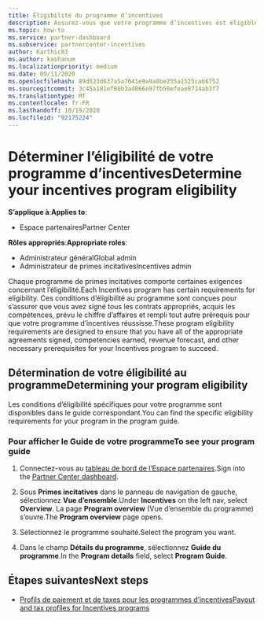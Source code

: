 ```yaml
---
title: Éligibilité du programme d’incentives
description: Assurez-vous que votre programme d’incentives est éligible pour que vous puissiez être payé. Ce processus comprend la vérification de l’éligibilité dans le Guide de votre programme.
ms.topic: how-to
ms.service: partner-dashboard
ms.subservice: partnercenter-incentives
author: Karthic83
ms.author: kashanum
ms.localizationpriority: medium
ms.date: 09/11/2020
ms.openlocfilehash: 89d523d637a5a7641e9a9a8be255a1525ca66752
ms.sourcegitcommit: 3c45a181ef86b3a4866e97fb50efeae8714ab3f7
ms.translationtype: MT
ms.contentlocale: fr-FR
ms.lasthandoff: 10/19/2020
ms.locfileid: "92175224"
---
```

# <a name="determine-your-incentives-program-eligibility"></a><span data-ttu-id="9bb21-104">Déterminer l’éligibilité de votre programme d’incentives</span><span class="sxs-lookup"><span data-stu-id="9bb21-104">Determine your incentives program eligibility</span></span>

<span data-ttu-id="9bb21-105">**S’applique à**:</span><span class="sxs-lookup"><span data-stu-id="9bb21-105">**Applies to**:</span></span>

- <span data-ttu-id="9bb21-106">Espace partenaires</span><span class="sxs-lookup"><span data-stu-id="9bb21-106">Partner Center</span></span>

<span data-ttu-id="9bb21-107">**Rôles appropriés**:</span><span class="sxs-lookup"><span data-stu-id="9bb21-107">**Appropriate roles**:</span></span>

- <span data-ttu-id="9bb21-108">Administrateur général</span><span class="sxs-lookup"><span data-stu-id="9bb21-108">Global admin</span></span>
- <span data-ttu-id="9bb21-109">Administrateur de primes incitatives</span><span class="sxs-lookup"><span data-stu-id="9bb21-109">Incentives admin</span></span>

 <span data-ttu-id="9bb21-110">Chaque programme de primes incitatives comporte certaines exigences concernant l’éligibilité.</span><span class="sxs-lookup"><span data-stu-id="9bb21-110">Each Incentives program has certain requirements for eligibility.</span></span> <span data-ttu-id="9bb21-111">Ces conditions d’éligibilité au programme sont conçues pour s’assurer que vous avez signé tous les contrats appropriés, acquis les compétences, prévu le chiffre d’affaires et rempli tout autre prérequis pour que votre programme d’incentives réussisse.</span><span class="sxs-lookup"><span data-stu-id="9bb21-111">These program eligibility requirements are designed to ensure that you have all of the appropriate agreements signed, competencies earned, revenue forecast, and other necessary prerequisites for your Incentives program to succeed.</span></span>

## <a name="determining-your-program-eligibility"></a><span data-ttu-id="9bb21-112">Détermination de votre éligibilité au programme</span><span class="sxs-lookup"><span data-stu-id="9bb21-112">Determining your program eligibility</span></span>

<span data-ttu-id="9bb21-113">Les conditions d’éligibilité spécifiques pour votre programme sont disponibles dans le guide correspondant.</span><span class="sxs-lookup"><span data-stu-id="9bb21-113">You can find the specific eligibility requirements for your program in the program guide.</span></span> 

### <a name="to-see-your-program-guide"></a><span data-ttu-id="9bb21-114">Pour afficher le Guide de votre programme</span><span class="sxs-lookup"><span data-stu-id="9bb21-114">To see your program guide</span></span>

1. <span data-ttu-id="9bb21-115">Connectez-vous au [tableau de bord de l’Espace partenaires](https://partner.microsoft.com/dashboard/).</span><span class="sxs-lookup"><span data-stu-id="9bb21-115">Sign into the [Partner Center dashboard](https://partner.microsoft.com/dashboard/).</span></span>

2. <span data-ttu-id="9bb21-116">Sous **Primes incitatives** dans le panneau de navigation de gauche, sélectionnez **Vue d’ensemble**.</span><span class="sxs-lookup"><span data-stu-id="9bb21-116">Under **Incentives** on the left nav, select **Overview**.</span></span> <span data-ttu-id="9bb21-117">La page **Program overview** (Vue d’ensemble du programme) s’ouvre.</span><span class="sxs-lookup"><span data-stu-id="9bb21-117">The **Program overview** page opens.</span></span>

3. <span data-ttu-id="9bb21-118">Sélectionnez le programme souhaité.</span><span class="sxs-lookup"><span data-stu-id="9bb21-118">Select the program you want.</span></span>

4. <span data-ttu-id="9bb21-119">Dans le champ **Détails du programme**, sélectionnez **Guide du programme**.</span><span class="sxs-lookup"><span data-stu-id="9bb21-119">In the **Program details** field, select **Program Guide**.</span></span>

## <a name="next-steps"></a><span data-ttu-id="9bb21-120">Étapes suivantes</span><span class="sxs-lookup"><span data-stu-id="9bb21-120">Next steps</span></span>

- [<span data-ttu-id="9bb21-121">Profils de paiement et de taxes pour les programmes d’incentives</span><span class="sxs-lookup"><span data-stu-id="9bb21-121">Payout and tax profiles for Incentives programs</span></span>](incentives-create-and-manage-your-payout-and-tax-profiles.md)